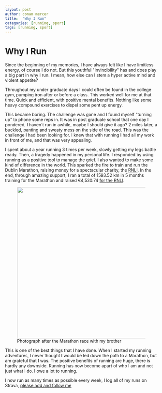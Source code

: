 ```yaml
---
layout: post
author: conan mercer
title:  "Why I Run"
categories: [running, sport]
tags: [running, sport]
---
```


<div class="post-paragraph">
  <h1>Why I Run</h1>
  
  <p>
    Since the beginning of my memories, I have always felt like I have limitless energy, of course I do not. But this youthful "invincibility" has and does play a big part in why I run. I mean, how else can I stem a hyper active mind and violent appetite?
  <p>
    Throughout my under graduate days I could often be found in the college gym, pumping iron after or before a class. This worked well for me at that time. Quick and efficient, with positive mental benefits. Nothing like some heavy compound exercises to dispel some pent up energy.
  <p>
    This became boring. The challenge was gone and I found myself "turning up" to phone some reps in. It was in post graduate school that one day I pondered, I haven't run in awhile, maybe I should give it ago? 2 miles later, a buckled, panting and sweaty mess on the side of the road. This was the challenge I had been looking for. I knew that with running I had all my work in front of me, and that was very appealing.
  <p>
    I spent about a year running 3 times per week, slowly getting my legs battle ready. Then, a tragedy happened in my personal life. I responded by using running as a positive tool to manage the grief. I also wanted to make some kind of difference in the world. This sparked the fire to train and run the Dublin Marathon, raising money for a spectacular charity, the <a href="https://rnli.org/">RNLI</a>. In the end, through amazing support, I  ran a total of 1593.52 km in 5 months training for the Marathon and raised €4,530.74 <a href="https://sse-airtricity-dublin-marathon-2018.everydayhero.com/ie/conan">for the RNLI</a>.

  <figure>
  <img src="{{site.baseurl}}/assets/minified/images/running/marathon.jpg" height="500" width="500">
  <figcaption>Photograph after the Marathon race with my brother</figcaption>
  </figure>
<p>
    This is one of the best things that I have done. When I started my running adventures, I never thought I would be led down the path to a Marathon, but am grateful that I was. The positive benefits of running are huge, there is hardly any downside. Running has now become apart of who I am and not just what I do. I owe a lot to running.
<p>
    I now run as many times as possible every week, I log all of my runs on Strava, <a href="https://www.strava.com/athletes/17590055">please add and follow me</a> 


